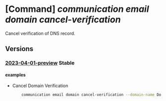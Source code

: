 # [Command] _communication email domain cancel-verification_

Cancel verification of DNS record.

## Versions

### [2023-04-01-preview](/Resources/mgmt-plane/L3N1YnNjcmlwdGlvbnMve30vcmVzb3VyY2Vncm91cHMve30vcHJvdmlkZXJzL21pY3Jvc29mdC5jb21tdW5pY2F0aW9uL2VtYWlsc2VydmljZXMve30vZG9tYWlucy97fS9jYW5jZWx2ZXJpZmljYXRpb24=/2023-04-01-preview.xml) **Stable**

<!-- mgmt-plane /subscriptions/{}/resourcegroups/{}/providers/microsoft.communication/emailservices/{}/domains/{}/cancelverification 2023-04-01-preview -->

#### examples

- Cancel Domain Verification
    ```bash
        communication email domain cancel-verification --domain-name DomainName --email-service-name ResourceName -g ResourceGroup --verification-type Domain/SPF/DKIM/DKIM2
    ```
